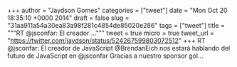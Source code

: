 
+++
author = "Jaydson Gomes"
categories = ["tweet"]
date = "Mon Oct 20 18:35:10 +0000 2014"
draft = false
slug = "31aa911a54a30ea83a98f281c4854de85020e286"
tags = ["tweet"]
title = """RT @jsconfar: El creador ..."""
tweet = true
micro = true
tweet_url = "https://twitter.com/jaydson/status/524267599803072512"
+++
RT @jsconfar: El creador de JavaScript @BrendanEich nos estará hablando del futuro de JavaScript en @jsconfar
Gracias a nuestro sponsor gol…
